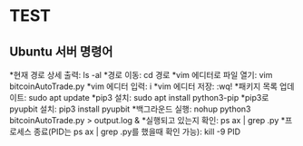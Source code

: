 # TEST

Ubuntu 서버 명령어
------------------
*현재 경로 상세 출력: ls -al
*경로 이동: cd 경로
*vim 에디터로 파일 열기: vim bitcoinAutoTrade.py
*vim 에디터 입력: i
*vim 에디터 저장: :wq!
*패키지 목록 업데이트: sudo apt update
*pip3 설치: sudo apt install python3-pip
*pip3로 pyupbit 설치: pip3 install pyupbit
*백그라운드 실행: nohup python3 bitcoinAutoTrade.py > output.log &
*실행되고 있는지 확인: ps ax | grep .py
*프로세스 종료(PID는 ps ax | grep .py를 했을때 확인 가능): kill -9 PID

